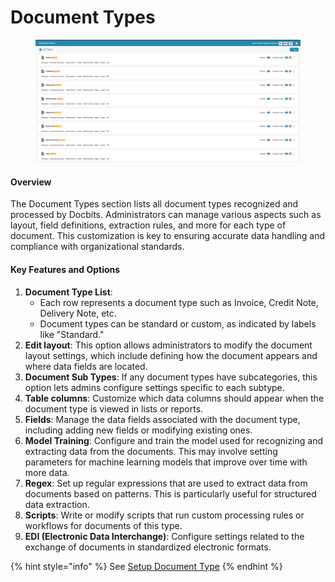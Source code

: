# Document Types

<figure><img src="../../../../.gitbook/assets/Bildschirmfoto 2024-05-08 um 08.44.19.png" alt=""><figcaption></figcaption></figure>

#### Overview

The Document Types section lists all document types recognized and processed by Docbits. Administrators can manage various aspects such as layout, field definitions, extraction rules, and more for each type of document. This customization is key to ensuring accurate data handling and compliance with organizational standards.

#### Key Features and Options

1. **Document Type List**:
   * Each row represents a document type such as Invoice, Credit Note, Delivery Note, etc.
   * Document types can be standard or custom, as indicated by labels like "Standard."
2. **Edit layout**: This option allows administrators to modify the document layout settings, which include defining how the document appears and where data fields are located.
3. **Document Sub Types**: If any document types have subcategories, this option lets admins configure settings specific to each subtype.
4. **Table columns**: Customize which data columns should appear when the document type is viewed in lists or reports.
5. **Fields**: Manage the data fields associated with the document type, including adding new fields or modifying existing ones.
6. **Model Training**: Configure and train the model used for recognizing and extracting data from the documents. This may involve setting parameters for machine learning models that improve over time with more data.
7. **Regex**: Set up regular expressions that are used to extract data from documents based on patterns. This is particularly useful for structured data extraction.
8. **Scripts**: Write or modify scripts that run custom processing rules or workflows for documents of this type.
9. **EDI (Electronic Data Interchange)**: Configure settings related to the exchange of documents in standardized electronic formats.

{% hint style="info" %}
See [Setup Document Type](../../../setup/document-types/)
{% endhint %}


